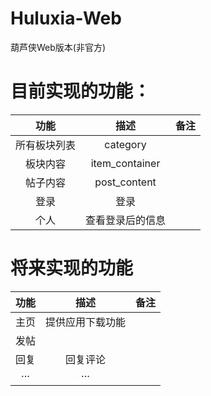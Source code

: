 # Huluxia-Web
葫芦侠Web版本(非官方)

# 目前实现的功能：
|功能|描述|备注|
|:---:|:---:|:---:|
|所有板块列表|category||
|板块内容|item_container||
|帖子内容|post_content||
|登录|登录||
|个人|查看登录后的信息||

# 将来实现的功能
|功能|描述|备注|
|:---:|:---:|:---:|
|主页|提供应用下载功能||
|发帖|||
|回复|回复评论||
|···|···||

